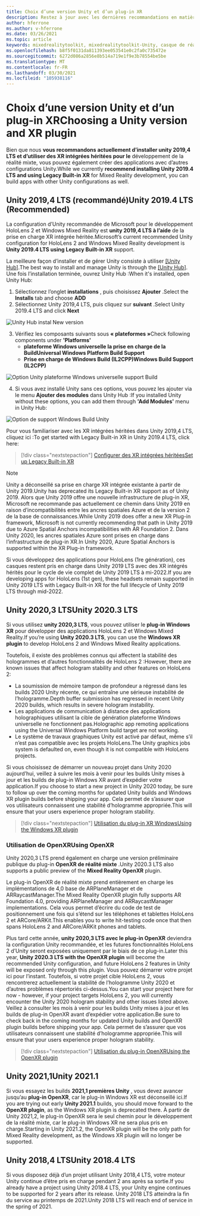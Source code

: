 ```yaml
---
title: Choix d’une version Unity et d’un plug-in XR
description: Restez à jour avec les dernières recommandations en matière de plug-in Unity et XR pour le développement d’applications HoloLens.
author: hferrone
ms.author: v-hferrone
ms.date: 03/26/2021
ms.topic: article
keywords: mixedrealitytoolkit, mixedrealitytoolkit-Unity, casque de réalité mixte, casque Windows Mixed Reality, casque de réalité virtuelle, Unity
ms.openlocfilehash: b8f5f0131da811393ee053541e0c2fa0c735472e
ms.sourcegitcommit: 6272d086a2856e8b514a719e1f9e3b78554be5be
ms.translationtype: MT
ms.contentlocale: fr-FR
ms.lasthandoff: 03/30/2021
ms.locfileid: "105938116"
---
```

# <a name="choosing-a-unity-version-and-xr-plugin"></a><span data-ttu-id="244f3-104">Choix d’une version Unity et d’un plug-in XR</span><span class="sxs-lookup"><span data-stu-id="244f3-104">Choosing a Unity version and XR plugin</span></span>

<span data-ttu-id="244f3-105">Bien que nous **vous recommandons actuellement d’installer unity 2019,4 LTS et d’utiliser des XR intégrées héritées pour le** développement de la réalité mixte, vous pouvez également créer des applications avec d’autres configurations Unity.</span><span class="sxs-lookup"><span data-stu-id="244f3-105">While we currently **recommend installing Unity 2019.4 LTS and using Legacy Built-in XR** for Mixed Reality development, you can build apps with other Unity configurations as well.</span></span>

## <a name="unity-20194-lts-recommended"></a><span data-ttu-id="244f3-106">Unity 2019,4 LTS (recommandé)</span><span class="sxs-lookup"><span data-stu-id="244f3-106">Unity 2019.4 LTS (Recommended)</span></span>

<span data-ttu-id="244f3-107">La configuration d’Unity recommandée de Microsoft pour le développement HoloLens 2 et Windows Mixed Reality est **unity 2019,4 LTS à l’aide** de la prise en charge XR intégrée héritée.</span><span class="sxs-lookup"><span data-stu-id="244f3-107">Microsoft’s current recommended Unity configuration for HoloLens 2 and Windows Mixed Reality development is **Unity 2019.4 LTS using Legacy Built-in XR** support.</span></span>

<span data-ttu-id="244f3-108">La meilleure façon d’installer et de gérer Unity consiste à utiliser <a href="https://unity3d.com/get-unity/download" target="_blank">[Unity Hub]</a>.</span><span class="sxs-lookup"><span data-stu-id="244f3-108">The best way to install and manage Unity is through the <a href="https://unity3d.com/get-unity/download" target="_blank">[Unity Hub]</a>.</span></span> <span data-ttu-id="244f3-109">Une fois l’installation terminée, ouvrez Unity Hub :</span><span class="sxs-lookup"><span data-stu-id="244f3-109">When it's installed, open Unity Hub:</span></span>

1. <span data-ttu-id="244f3-110">Sélectionnez l’onglet **installations** , puis choisissez **Ajouter** .</span><span class="sxs-lookup"><span data-stu-id="244f3-110">Select the **Installs** tab and choose **ADD**</span></span>
2. <span data-ttu-id="244f3-111">Sélectionnez Unity 2019,4 LTS, puis cliquez sur **suivant** .</span><span class="sxs-lookup"><span data-stu-id="244f3-111">Select Unity 2019.4 LTS and click **Next**</span></span>

![Unity Hub instal New version](images/unity-hub-img-01.png)

3. <span data-ttu-id="244f3-113">Vérifiez les composants suivants sous **« plateformes »**</span><span class="sxs-lookup"><span data-stu-id="244f3-113">Check following components under **'Platforms'**</span></span>
    * <span data-ttu-id="244f3-114">**plateforme Windows universelle la prise en charge de la Build**</span><span class="sxs-lookup"><span data-stu-id="244f3-114">**Universal Windows Platform Build Support**</span></span> 
    * <span data-ttu-id="244f3-115">**Prise en charge de Windows Build (IL2CPP)**</span><span class="sxs-lookup"><span data-stu-id="244f3-115">**Windows Build Support (IL2CPP)**</span></span>

![Option Unity plateforme Windows universelle support Build](../images/Unity_Install_Option_UWP.png)

4. <span data-ttu-id="244f3-117">Si vous avez installé Unity sans ces options, vous pouvez les ajouter via le menu **Ajouter des modules** dans Unity Hub :</span><span class="sxs-lookup"><span data-stu-id="244f3-117">If you installed Unity without these options, you can add them through **'Add Modules'** menu in Unity Hub:</span></span>

![Option de support Windows Build Unity](../images/Unity_Install_Option_UWP2.png)

<span data-ttu-id="244f3-119">Pour vous familiariser avec les XR intégrées héritées dans Unity 2019,4 LTS, cliquez ici :</span><span class="sxs-lookup"><span data-stu-id="244f3-119">To get started with Legacy Built-in XR in Unity 2019.4 LTS, click here:</span></span>

> [!div class="nextstepaction"]
> [<span data-ttu-id="244f3-120">Configurer des XR intégrées héritées</span><span class="sxs-lookup"><span data-stu-id="244f3-120">Set up Legacy Built-in XR</span></span>](legacy-xr-support.md)

> [!NOTE]
> <span data-ttu-id="244f3-121">Unity a déconseillé sa prise en charge XR intégrée existante à partir de Unity 2019.</span><span class="sxs-lookup"><span data-stu-id="244f3-121">Unity has deprecated its Legacy Built-in XR support as of Unity 2019.</span></span>  <span data-ttu-id="244f3-122">Alors que Unity 2019 offre une nouvelle infrastructure de plug-in XR, Microsoft ne recommande pas actuellement ce chemin dans Unity 2019 en raison d’incompatibilités entre les ancres spatiales Azure et de la version 2 de la base de connaissances.</span><span class="sxs-lookup"><span data-stu-id="244f3-122">While Unity 2019 does offer a new XR Plug-in framework, Microsoft is not currently recommending that path in Unity 2019 due to Azure Spatial Anchors incompatibilities with AR Foundation 2.</span></span>  <span data-ttu-id="244f3-123">Dans Unity 2020, les ancres spatiales Azure sont prises en charge dans l’infrastructure de plug-in XR.</span><span class="sxs-lookup"><span data-stu-id="244f3-123">In Unity 2020, Azure Spatial Anchors is supported within the XR Plug-in framework.</span></span>

<span data-ttu-id="244f3-124">Si vous développez des applications pour HoloLens (1re génération), ces casques restent pris en charge dans Unity 2019 LTS avec des XR intégrés hérités pour le cycle de vie complet de Unity 2019 LTS à mi-2022.</span><span class="sxs-lookup"><span data-stu-id="244f3-124">If you are developing apps for HoloLens (1st gen), these headsets remain supported in Unity 2019 LTS with Legacy Built-in XR for the full lifecycle of Unity 2019 LTS through mid-2022.</span></span>

## <a name="unity-20203-lts"></a><span data-ttu-id="244f3-125">Unity 2020,3 LTS</span><span class="sxs-lookup"><span data-stu-id="244f3-125">Unity 2020.3 LTS</span></span> 

<span data-ttu-id="244f3-126">Si vous utilisez **unity 2020,3 LTS**, vous pouvez utiliser le **plug-in Windows XR** pour développer des applications HoloLens 2 et Windows Mixed Reality.</span><span class="sxs-lookup"><span data-stu-id="244f3-126">If you’re using **Unity 2020.3 LTS**, you can use the **Windows XR plugin** to develop HoloLens 2 and Windows Mixed Reality applications.</span></span>

<span data-ttu-id="244f3-127">Toutefois, il existe des problèmes connus qui affectent la stabilité des hologrammes et d’autres fonctionnalités de HoloLens 2 :</span><span class="sxs-lookup"><span data-stu-id="244f3-127">However, there are known issues that affect hologram stability and other features on HoloLens 2:</span></span> 

* <span data-ttu-id="244f3-128">La soumission de mémoire tampon de profondeur a régressé dans les builds 2020 Unity récente, ce qui entraîne une sérieuse instabilité de l’hologramme.</span><span class="sxs-lookup"><span data-stu-id="244f3-128">Depth buffer submission has regressed in recent Unity 2020 builds, which results in severe hologram instability.</span></span>
* <span data-ttu-id="244f3-129">Les applications de communication à distance des applications holographiques utilisant la cible de génération plateforme Windows universelle ne fonctionnent pas.</span><span class="sxs-lookup"><span data-stu-id="244f3-129">Holographic app remoting applications using the Universal Windows Platform build target are not working.</span></span>
* <span data-ttu-id="244f3-130">Le système de travaux graphiques Unity est activé par défaut, même s’il n’est pas compatible avec les projets HoloLens.</span><span class="sxs-lookup"><span data-stu-id="244f3-130">The Unity graphics jobs system is defaulted on, even though it is not compatible with HoloLens projects.</span></span>

<span data-ttu-id="244f3-131">Si vous choisissez de démarrer un nouveau projet dans Unity 2020 aujourd’hui, veillez à suivre les mois à venir pour les builds Unity mises à jour et les builds de plug-in Windows XR avant d’expédier votre application.</span><span class="sxs-lookup"><span data-stu-id="244f3-131">If you choose to start a new project in Unity 2020 today, be sure to follow up over the coming months for updated Unity builds and Windows XR plugin builds before shipping your app.</span></span>  <span data-ttu-id="244f3-132">Cela permet de s’assurer que vos utilisateurs connaissent une stabilité d’hologramme appropriée.</span><span class="sxs-lookup"><span data-stu-id="244f3-132">This will ensure that your users experience proper hologram stability.</span></span>

> [!div class="nextstepaction"]
> [<span data-ttu-id="244f3-133">Utilisation du plug-in XR Windows</span><span class="sxs-lookup"><span data-stu-id="244f3-133">Using the Windows XR plugin</span></span>](windows-xr-plugin.md)

### <a name="using-openxr"></a><span data-ttu-id="244f3-134">Utilisation de OpenXR</span><span class="sxs-lookup"><span data-stu-id="244f3-134">Using OpenXR</span></span>

<span data-ttu-id="244f3-135">Unity 2020,3 LTS prend également en charge une version préliminaire publique du plug-in **OpenXR de réalité mixte** .</span><span class="sxs-lookup"><span data-stu-id="244f3-135">Unity 2020.3 LTS also supports a public preview of the **Mixed Reality OpenXR** plugin.</span></span>

<span data-ttu-id="244f3-136">Le plug-in OpenXR de réalité mixte prend entièrement en charge les implémentations de 4,0 base de ARPlaneManager et de ARRaycastManager.</span><span class="sxs-lookup"><span data-stu-id="244f3-136">The Mixed Reality OpenXR plugin fully supports AR Foundation 4.0, providing ARPlaneManager and ARRaycastManager implementations.</span></span> <span data-ttu-id="244f3-137">Cela vous permet d’écrire du code de test de positionnement une fois qui s’étend sur les téléphones et tablettes HoloLens 2 et ARCore/ARKit.</span><span class="sxs-lookup"><span data-stu-id="244f3-137">This enables you to write hit-testing code once that then spans HoloLens 2 and ARCore/ARKit phones and tablets.</span></span> 

<span data-ttu-id="244f3-138">Plus tard cette année, **unity 2020,3 LTS avec le plug-in OpenXR** deviendra la configuration Unity recommandée, et les futures fonctionnalités HoloLens 2 d’Unity seront exposées uniquement par le biais de ce plug-in.</span><span class="sxs-lookup"><span data-stu-id="244f3-138">Later this year, **Unity 2020.3 LTS with the OpenXR plugin** will become the recommended Unity configuration, and future HoloLens 2 features in Unity will be exposed only through this plugin.</span></span>  <span data-ttu-id="244f3-139">Vous pouvez démarrer votre projet ici pour l’instant. Toutefois, si votre projet cible HoloLens 2, vous rencontrerez actuellement la stabilité de l’hologramme Unity 2020 et d’autres problèmes répertoriés ci-dessus.</span><span class="sxs-lookup"><span data-stu-id="244f3-139">You can start your project here for now - however, if your project targets HoloLens 2, you will currently encounter the Unity 2020 hologram stability and other issues listed above.</span></span>  <span data-ttu-id="244f3-140">Veillez à consulter les mois à venir pour les builds Unity mises à jour et les builds de plug-in OpenXR avant d’expédier votre application.</span><span class="sxs-lookup"><span data-stu-id="244f3-140">Be sure to check back in the coming months for updated Unity builds and OpenXR plugin builds before shipping your app.</span></span>  <span data-ttu-id="244f3-141">Cela permet de s’assurer que vos utilisateurs connaissent une stabilité d’hologramme appropriée.</span><span class="sxs-lookup"><span data-stu-id="244f3-141">This will ensure that your users experience proper hologram stability.</span></span> 

> [!div class="nextstepaction"]
> [<span data-ttu-id="244f3-142">Utilisation du plug-in OpenXR</span><span class="sxs-lookup"><span data-stu-id="244f3-142">Using the OpenXR plugin</span></span>](openxr-getting-started.md)

## <a name="unity-20211"></a><span data-ttu-id="244f3-143">Unity 2021,1</span><span class="sxs-lookup"><span data-stu-id="244f3-143">Unity 2021.1</span></span>

<span data-ttu-id="244f3-144">Si vous essayez les builds **2021,1 premières Unity** , vous devez avancer jusqu’au **plug-in OpenXR**, car le plug-in Windows XR est déconseillé ici.</span><span class="sxs-lookup"><span data-stu-id="244f3-144">If you are trying out early **Unity 2021.1** builds, you should move forward to the **OpenXR plugin**, as the Windows XR plugin is deprecated there.</span></span>  <span data-ttu-id="244f3-145">À partir de Unity 2021,2, le plug-in OpenXR sera le seul chemin pour le développement de la réalité mixte, car le plug-in Windows XR ne sera plus pris en charge.</span><span class="sxs-lookup"><span data-stu-id="244f3-145">Starting in Unity 2021.2, the OpenXR plugin will be the only path for Mixed Reality development, as the Windows XR plugin will no longer be supported.</span></span>

## <a name="unity-20184-lts"></a><span data-ttu-id="244f3-146">Unity 2018,4 LTS</span><span class="sxs-lookup"><span data-stu-id="244f3-146">Unity 2018.4 LTS</span></span>

<span data-ttu-id="244f3-147">Si vous disposez déjà d’un projet utilisant Unity 2018,4 LTS, votre moteur Unity continue d’être pris en charge pendant 2 ans après sa sortie.</span><span class="sxs-lookup"><span data-stu-id="244f3-147">If you already have a project using Unity 2018.4 LTS, your Unity engine continues to be supported for 2 years after its release.</span></span>  <span data-ttu-id="244f3-148">Unity 2018 LTS atteindra la fin du service au printemps de 2021.</span><span class="sxs-lookup"><span data-stu-id="244f3-148">Unity 2018 LTS will reach end of service in the spring of 2021.</span></span>
